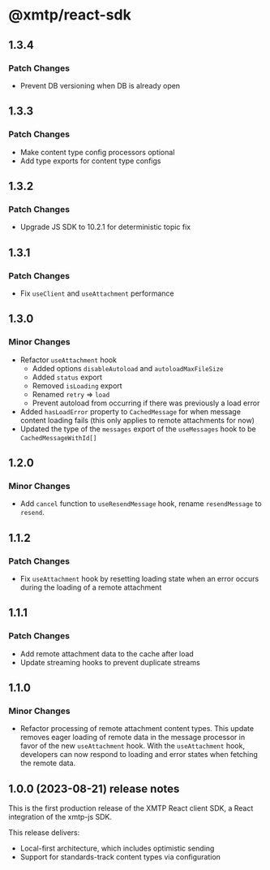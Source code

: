 # @xmtp/react-sdk

## 1.3.4

### Patch Changes

- Prevent DB versioning when DB is already open

## 1.3.3

### Patch Changes

- Make content type config processors optional
- Add type exports for content type configs

## 1.3.2

### Patch Changes

- Upgrade JS SDK to 10.2.1 for deterministic topic fix

## 1.3.1

### Patch Changes

- Fix `useClient` and `useAttachment` performance

## 1.3.0

### Minor Changes

- Refactor `useAttachment` hook
  - Added options `disableAutoload` and `autoloadMaxFileSize`
  - Added `status` export
  - Removed `isLoading` export
  - Renamed `retry` => `load`
  - Prevent autoload from occurring if there was previously a load error
- Added `hasLoadError` property to `CachedMessage` for when message content loading fails (this only applies to remote attachments for now)
- Updated the type of the `messages` export of the `useMessages` hook to be `CachedMessageWithId[]`

## 1.2.0

### Minor Changes

- Add `cancel` function to `useResendMessage` hook, rename `resendMessage` to `resend`.

## 1.1.2

### Patch Changes

- Fix `useAttachment` hook by resetting loading state when an error occurs during the loading of a remote attachment

## 1.1.1

### Patch Changes

- Add remote attachment data to the cache after load
- Update streaming hooks to prevent duplicate streams

## 1.1.0

### Minor Changes

- Refactor processing of remote attachment content types. This update removes eager loading of remote data in the message processor in favor of the new `useAttachment` hook. With the `useAttachment` hook, developers can now respond to loading and error states when fetching the remote data.

## 1.0.0 (2023-08-21) release notes

This is the first production release of the XMTP React client SDK, a React integration of the xmtp-js SDK.

This release delivers:

- Local-first architecture, which includes optimistic sending
- Support for standards-track content types via configuration
